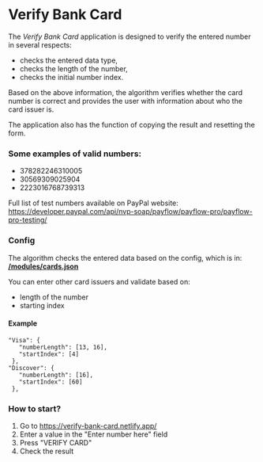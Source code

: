 # Verify Bank Card

The _Verify Bank Card_ application is designed to verify the entered number in several respects:

- checks the entered data type,
- checks the length of the number,
- checks the initial number index.

Based on the above information, the algorithm verifies whether the card number is correct and provides the user with information about who the card issuer is.

The application also has the function of copying the result and resetting the form.

### Some examples of valid numbers:

- 378282246310005
- 30569309025904
- 2223016768739313

Full list of test numbers available on PayPal website:
https://developer.paypal.com/api/nvp-soap/payflow/payflow-pro/payflow-pro-testing/

### Config

The algorithm checks the entered data based on the config, which is in:
**[/modules/cards.json](https://github.com/SCREECH115/bank-card-verify/blob/main/modules/cards.json)**

You can enter other card issuers and validate based on:

- length of the number
- starting index

#### Example

```
"Visa": {
   "numberLength": [13, 16],
   "startIndex": [4]
 },
"Discover": {
   "numberLength": [16],
   "startIndex": [60]
 },
```

### How to start?

1. Go to https://verify-bank-card.netlify.app/
2. Enter a value in the "Enter number here" field
3. Press "VERIFY CARD"
4. Check the result
